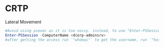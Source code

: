 # CRTP

Lateral Movement 
```powershell
#Avoid using psexec as it is too noisy. instead, to use "Enter-PSSession" you need Admin Privs
Enter-PSSession -ComputerName <dcorp-adminsrv>
#after getting the access run `"whomai"` to get the username, run `"hostname"` to get the pc name
```
